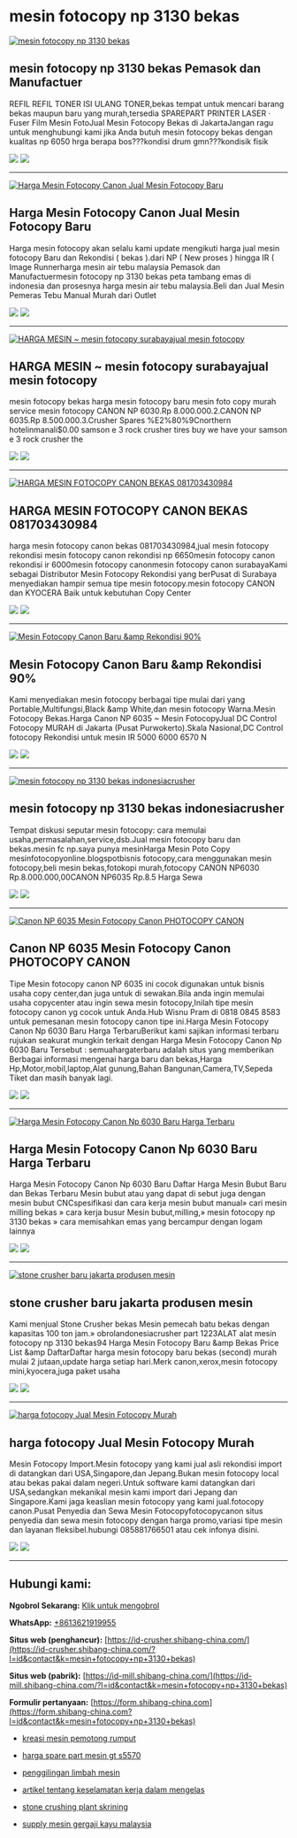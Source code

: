 # mesin fotocopy np 3130 bekas

<a href="https://swt.shibang-china.com/?l=id&img&k=mesin+fotocopy+np+3130+bekas" target="_blank">![mesin fotocopy np 3130 bekas](http://static.shibang-china.com/all-800x300/533.jpg)</a>

## mesin fotocopy np 3130 bekas Pemasok dan Manufactuer
REFIL REFIL TONER ISI ULANG TONER,bekas tempat untuk mencari barang bekas maupun baru yang murah,tersedia SPAREPART PRINTER LASER · Fuser Film Mesin FotoJual Mesin Fotocopy Bekas di JakartaJangan ragu untuk menghubungi kami jika Anda butuh mesin fotocopy bekas dengan kualitas np 6050 hrga berapa bos???kondisi drum gmn???kondisik fisik


<a href="https://whatsapp.shibangsoft.com/WhatsApp.php" target="_blank" title="WhatsApp">![](http://static.shibang-china.com/icon/whatsapp.png)</a> <a href="https://swt.shibang-china.com/?l=id&icon&k=mesin+fotocopy+np+3130+bekas" target="_blank">![](http://static.shibang-china.com/icon/chat-id.png)</a>

---

<a href="https://swt.shibang-china.com/?l=id&img&k=mesin+fotocopy+np+3130+bekas" target="_blank">![Harga Mesin Fotocopy Canon Jual Mesin Fotocopy Baru](http://static.shibang-china.com/all-800x300/1414.jpg)</a>

## Harga Mesin Fotocopy Canon Jual Mesin Fotocopy Baru
Harga mesin fotocopy akan selalu kami update mengikuti harga jual mesin fotocopy Baru dan Rekondisi ( bekas ).dari NP ( New proses ) hingga IR ( Image Runnerharga mesin air tebu malaysia Pemasok dan Manufactuermesin fotocopy np 3130 bekas peta tambang emas di indonesia dan prosesnya harga mesin air tebu malaysia.Beli dan Jual Mesin Pemeras Tebu Manual Murah dari Outlet


<a href="https://whatsapp.shibangsoft.com/WhatsApp.php" target="_blank" title="WhatsApp">![](http://static.shibang-china.com/icon/whatsapp.png)</a> <a href="https://swt.shibang-china.com/?l=id&icon&k=mesin+fotocopy+np+3130+bekas" target="_blank">![](http://static.shibang-china.com/icon/chat-id.png)</a>

---

<a href="https://swt.shibang-china.com/?l=id&img&k=mesin+fotocopy+np+3130+bekas" target="_blank">![HARGA MESIN ~ mesin fotocopy surabayajual mesin fotocopy](http://static.shibang-china.com/all-800x300/1086.jpg)</a>

## HARGA MESIN ~ mesin fotocopy surabayajual mesin fotocopy
mesin fotocopy bekas harga mesin fotocopy baru mesin foto copy murah service mesin fotocopy CANON NP 6030.Rp 8.000.000.2.CANON NP 6035.Rp 8.500.000.3.Crusher Spares %E2%80%9Cnorthern hotelinmanali$0.00 samson e 3 rock crusher tires buy we have your samson e 3 rock crusher the


<a href="https://whatsapp.shibangsoft.com/WhatsApp.php" target="_blank" title="WhatsApp">![](http://static.shibang-china.com/icon/whatsapp.png)</a> <a href="https://swt.shibang-china.com/?l=id&icon&k=mesin+fotocopy+np+3130+bekas" target="_blank">![](http://static.shibang-china.com/icon/chat-id.png)</a>

---

<a href="https://swt.shibang-china.com/?l=id&img&k=mesin+fotocopy+np+3130+bekas" target="_blank">![HARGA MESIN FOTOCOPY CANON BEKAS 081703430984](http://static.shibang-china.com/all-800x300/1040.jpg)</a>

## HARGA MESIN FOTOCOPY CANON BEKAS 081703430984
harga mesin fotocopy canon bekas 081703430984,jual mesin fotocopy rekondisi mesin fotocopy canon rekondisi np 6650mesin fotocopy canon rekondisi ir 6000mesin fotocopy canonmesin fotocopy canon surabayaKami sebagai Distributor Mesin Fotocopy Rekondisi yang berPusat di Surabaya menyediakan hampir semua tipe mesin fotocopy.mesin fotocopy CANON dan KYOCERA Baik untuk kebutuhan Copy Center


<a href="https://whatsapp.shibangsoft.com/WhatsApp.php" target="_blank" title="WhatsApp">![](http://static.shibang-china.com/icon/whatsapp.png)</a> <a href="https://swt.shibang-china.com/?l=id&icon&k=mesin+fotocopy+np+3130+bekas" target="_blank">![](http://static.shibang-china.com/icon/chat-id.png)</a>

---

<a href="https://swt.shibang-china.com/?l=id&img&k=mesin+fotocopy+np+3130+bekas" target="_blank">![Mesin Fotocopy Canon Baru &amp Rekondisi 90%](http://static.shibang-china.com/all-800x300/669.jpg)</a>

## Mesin Fotocopy Canon Baru &amp Rekondisi 90%
Kami menyediakan mesin fotocopy berbagai tipe mulai dari yang Portable,Multifungsi,Black &amp White,dan mesin fotocopy Warna.Mesin Fotocopy Bekas.Harga Canon NP 6035 ~ Mesin FotocopyJual DC Control Fotocopy MURAH di Jakarta (Pusat Purwokerto).Skala Nasional,DC Control fotocopy Rekondisi untuk mesin IR 5000 6000 6570 N


<a href="https://whatsapp.shibangsoft.com/WhatsApp.php" target="_blank" title="WhatsApp">![](http://static.shibang-china.com/icon/whatsapp.png)</a> <a href="https://swt.shibang-china.com/?l=id&icon&k=mesin+fotocopy+np+3130+bekas" target="_blank">![](http://static.shibang-china.com/icon/chat-id.png)</a>

---

<a href="https://swt.shibang-china.com/?l=id&img&k=mesin+fotocopy+np+3130+bekas" target="_blank">![mesin fotocopy np 3130 bekas indonesiacrusher](http://static.shibang-china.com/all-800x300/1238.jpg)</a>

## mesin fotocopy np 3130 bekas indonesiacrusher
Tempat diskusi seputar mesin fotocopy: cara memulai usaha,permasalahan,service,dsb.Jual mesin fotocopy baru dan bekas.mesin fc np.saya punya mesinHarga Mesin Poto Copy mesinfotocopyonline.blogspotbisnis fotocopy,cara menggunakan mesin fotocopy,beli mesin bekas,fotokopi murah,fotocopy CANON NP6030 Rp.8.000.000,00CANON NP6035 Rp.8.5 Harga Sewa


<a href="https://whatsapp.shibangsoft.com/WhatsApp.php" target="_blank" title="WhatsApp">![](http://static.shibang-china.com/icon/whatsapp.png)</a> <a href="https://swt.shibang-china.com/?l=id&icon&k=mesin+fotocopy+np+3130+bekas" target="_blank">![](http://static.shibang-china.com/icon/chat-id.png)</a>

---

<a href="https://swt.shibang-china.com/?l=id&img&k=mesin+fotocopy+np+3130+bekas" target="_blank">![Canon NP 6035 Mesin Fotocopy Canon PHOTOCOPY CANON](http://static.shibang-china.com/all-800x300/805.jpg)</a>

## Canon NP 6035 Mesin Fotocopy Canon PHOTOCOPY CANON
Tipe Mesin fotocopy canon NP 6035 ini cocok digunakan untuk bisnis usaha copy center,dan juga untuk di sewakan.Bila anda ingin memulai usaha copycenter atau ingin sewa mesin fotocopy,Inilah tipe mesin fotocopy canon yg cocok untuk Anda.Hub Wisnu Pram di 0818 0845 8583 untuk pemesanan mesin fotocopy canon tipe ini.Harga Mesin Fotocopy Canon Np 6030 Baru Harga TerbaruBerikut kami sajikan informasi terbaru rujukan seakurat mungkin terkait dengan Harga Mesin Fotocopy Canon Np 6030 Baru Tersebut : semuahargaterbaru adalah situs yang memberikan Berbagai informasi mengenai harga baru dan bekas,Harga Hp,Motor,mobil,laptop,Alat gunung,Bahan Bangunan,Camera,TV,Sepeda Tiket dan masih banyak lagi.


<a href="https://whatsapp.shibangsoft.com/WhatsApp.php" target="_blank" title="WhatsApp">![](http://static.shibang-china.com/icon/whatsapp.png)</a> <a href="https://swt.shibang-china.com/?l=id&icon&k=mesin+fotocopy+np+3130+bekas" target="_blank">![](http://static.shibang-china.com/icon/chat-id.png)</a>

---

<a href="https://swt.shibang-china.com/?l=id&img&k=mesin+fotocopy+np+3130+bekas" target="_blank">![Harga Mesin Fotocopy Canon Np 6030 Baru Harga Terbaru](http://static.shibang-china.com/all-800x300/241.jpg)</a>

## Harga Mesin Fotocopy Canon Np 6030 Baru Harga Terbaru
Harga Mesin Fotocopy Canon Np 6030 Baru Daftar Harga Mesin Bubut Baru dan Bekas Terbaru Mesin bubut atau yang dapat di sebut juga dengan mesin bubut CNCspesifikasi dan cara kerja mesin bubut manual» cari mesin milling bekas » cara kerja busur Mesin bubut,milling,» mesin fotocopy np 3130 bekas » cara memisahkan emas yang bercampur dengan logam lainnya


<a href="https://whatsapp.shibangsoft.com/WhatsApp.php" target="_blank" title="WhatsApp">![](http://static.shibang-china.com/icon/whatsapp.png)</a> <a href="https://swt.shibang-china.com/?l=id&icon&k=mesin+fotocopy+np+3130+bekas" target="_blank">![](http://static.shibang-china.com/icon/chat-id.png)</a>

---

<a href="https://swt.shibang-china.com/?l=id&img&k=mesin+fotocopy+np+3130+bekas" target="_blank">![stone crusher baru jakarta produsen mesin](http://static.shibang-china.com/all-800x300/794.jpg)</a>

## stone crusher baru jakarta produsen mesin
Kami menjual Stone Crusher bekas Mesin pemecah batu bekas dengan kapasitas 100 ton jam.» obrolandonesiacrusher part 1223ALAT alat mesin fotocopy np 3130 bekas94 Harga Mesin Fotocopy Baru &amp Bekas Price List &amp DaftarDaftar harga mesin fotocopy baru bekas (second) murah mulai 2 jutaan,update harga setiap hari.Merk canon,xerox,mesin fotocopy mini,kyocera,juga paket usaha


<a href="https://whatsapp.shibangsoft.com/WhatsApp.php" target="_blank" title="WhatsApp">![](http://static.shibang-china.com/icon/whatsapp.png)</a> <a href="https://swt.shibang-china.com/?l=id&icon&k=mesin+fotocopy+np+3130+bekas" target="_blank">![](http://static.shibang-china.com/icon/chat-id.png)</a>

---

<a href="https://swt.shibang-china.com/?l=id&img&k=mesin+fotocopy+np+3130+bekas" target="_blank">![harga fotocopy Jual Mesin Fotocopy Murah](http://static.shibang-china.com/all-800x300/427.jpg)</a>

## harga fotocopy Jual Mesin Fotocopy Murah
Mesin Fotocopy Import.Mesin fotocopy yang kami jual asli rekondisi import di datangkan dari USA,Singapore,dan Jepang.Bukan mesin fotocopy local atau bekas pakai dalam negeri.Untuk software kami datangkan dari USA,sedangkan mekanikal mesin kami import dari Jepang dan Singapore.Kami jaga keaslian mesin fotocopy yang kami jual.fotocopy canon.Pusat Penyedia dan Sewa Mesin Fotocopyfotocopycanon situs penyedia dan sewa mesin fotocopy dengan harga promo,variasi tipe mesin dan layanan fleksibel.hubungi 085881766501 atau cek infonya disini.


<a href="https://whatsapp.shibangsoft.com/WhatsApp.php" target="_blank" title="WhatsApp">![](http://static.shibang-china.com/icon/whatsapp.png)</a> <a href="https://swt.shibang-china.com/?l=id&icon&k=mesin+fotocopy+np+3130+bekas" target="_blank">![](http://static.shibang-china.com/icon/chat-id.png)</a>

---
## Hubungi kami:

**Ngobrol Sekarang:** [Klik untuk mengobrol](https://swt.shibang-china.com?l=id&contact&k=mesin+fotocopy+np+3130+bekas)

**WhatsApp:**  [+8613621919955](https://whatsapp.shibangsoft.com/WhatsApp.php)

**Situs web (penghancur):** [https://id-crusher.shibang-china.com/](https://id-crusher.shibang-china.com/?l=id&contact&k=mesin+fotocopy+np+3130+bekas)

**Situs web (pabrik):** [https://id-mill.shibang-china.com/](https://id-mill.shibang-china.com/?l=id&contact&k=mesin+fotocopy+np+3130+bekas)

**Formulir pertanyaan:** [https://form.shibang-china.com](https://form.shibang-china.com?l=id&contact&k=mesin+fotocopy+np+3130+bekas)

* [kreasi mesin pemotong rumput](../35/kreasi%20mesin%20pemotong%20rumput.md)

* [harga spare part mesin gt s5570](../38/harga%20spare%20part%20mesin%20gt%20s5570.md)

* [penggilingan limbah mesin](../31/penggilingan%20limbah%20mesin.md)

* [artikel tentang keselamatan kerja dalam mengelas](../32/artikel%20tentang%20keselamatan%20kerja%20dalam%20mengelas.md)

* [stone crushing plant skrining](../31/stone%20crushing%20plant%20skrining.md)

* [supply mesin gergaji kayu malaysia](../40/supply%20mesin%20gergaji%20kayu%20malaysia.md)